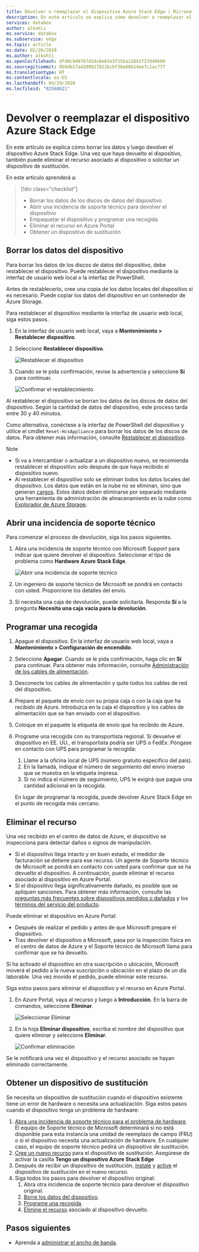 ```yaml
---
title: Devolver o reemplazar el dispositivo Azure Stack Edge | Microsoft Docs
description: En este artículo se explica cómo devolver o reemplazar el dispositivo Azure Stack Edge.
services: databox
author: alkohli
ms.service: databox
ms.subservice: edge
ms.topic: article
ms.date: 02/26/2020
ms.author: alkohli
ms.openlocfilehash: dfd9c949767d3dc8e63e3f15ba12641f27d46b80
ms.sourcegitcommit: 856db17a4209927812bcbf30a66b14ee7c1ac777
ms.translationtype: HT
ms.contentlocale: es-ES
ms.lasthandoff: 04/29/2020
ms.locfileid: "82568621"
---
```

# <a name="return-or-replace-your-azure-stack-edge-device"></a>Devolver o reemplazar el dispositivo Azure Stack Edge

En este artículo se explica cómo borrar los datos y luego devolver el dispositivo Azure Stack Edge. Una vez que haya devuelto el dispositivo, también puede eliminar el recurso asociado al dispositivo o solicitar un dispositivo de sustitución.

En este artículo aprenderá a:

> [!div class="checklist"]
> * Borrar los datos de los discos de datos del dispositivo
> * Abrir una incidencia de soporte técnico para devolver el dispositivo
> * Empaquetar el dispositivo y programar una recogida
> * Eliminar el recurso en Azure Portal
> * Obtener un dispositivo de sustitución

## <a name="erase-data-from-the-device"></a>Borrar los datos del dispositivo

Para borrar los datos de los discos de datos del dispositivo, debe restablecer el dispositivo. Puede restablecer el dispositivo mediante la interfaz de usuario web local o la interfaz de PowerShell.

Antes de restablecerlo, cree una copia de los datos locales del dispositivo si es necesario. Puede copiar los datos del dispositivo en un contenedor de Azure Storage.

Para restablecer el dispositivo mediante la interfaz de usuario web local, siga estos pasos.

1. En la interfaz de usuario web local, vaya a **Mantenimiento > Restablecer dispositivo**.
2. Seleccione **Restablecer dispositivo**.

    ![Restablecer el dispositivo](media/azure-stack-edge-return-device/device-reset-1.png)

3. Cuando se le pida confirmación, revise la advertencia y seleccione **Sí** para continuar.

    ![Confirmar el restablecimiento](media/azure-stack-edge-return-device/device-reset-2.png)  

Al restablecer el dispositivo se borran los datos de los discos de datos del dispositivo. Según la cantidad de datos del dispositivo, este proceso tarda entre 30 y 40 minutos.

Como alternativa, conéctese a la interfaz de PowerShell del dispositivo y utilice el cmdlet `Reset-HcsAppliance` para borrar los datos de los discos de datos. Para obtener más información, consulte [Restablecer el dispositivo](azure-stack-edge-connect-powershell-interface.md#reset-your-device).

> [!NOTE]
> - Si va a intercambiar o actualizar a un dispositivo nuevo, se recomienda restablecer el dispositivo solo después de que haya recibido el dispositivo nuevo.
> - Al restablecer el dispositivo solo se eliminan todos los datos locales del dispositivo. Los datos que están en la nube no se eliminan, sino que generan [cargos](https://azure.microsoft.com/pricing/details/storage/). Estos datos deben eliminarse por separado mediante una herramienta de administración de almacenamiento en la nube como [Explorador de Azure Storage](https://azure.microsoft.com/features/storage-explorer/).

## <a name="open-a-support-ticket"></a>Abrir una incidencia de soporte técnico

Para comenzar el proceso de devolución, siga los pasos siguientes.

1. Abra una incidencia de soporte técnico con Microsoft Support para indicar que quiere devolver el dispositivo. Seleccionar el tipo de problema como **Hardware Azure Stack Edge**.

    ![Abrir una incidencia de soporte técnico](media/azure-stack-edge-return-device/open-support-ticket-1.png)  

2. Un ingeniero de soporte técnico de Microsoft se pondrá en contacto con usted. Proporcione los detalles del envío.
3. Si necesita una caja de devolución, puede solicitarla. Responda **Sí** a la pregunta **Necesita una caja vacía para la devolución**.


## <a name="schedule-a-pickup"></a>Programar una recogida

1. Apague el dispositivo. En la interfaz de usuario web local, vaya a **Mantenimiento > Configuración de encendido**.
2. Seleccione **Apagar**. Cuando se le pida confirmación, haga clic en **Sí** para continuar. Para obtener más información, consulte [Administración de los cables de alimentación](data-box-gateway-manage-access-power-connectivity-mode.md#manage-power).
3. Desconecte los cables de alimentación y quite todos los cables de red del dispositivo.
4. Prepare el paquete de envío con su propia caja o con la caja que ha recibido de Azure. Introduzca en la caja el dispositivo y los cables de alimentación que se han enviado con el dispositivo.
5. Coloque en el paquete la etiqueta de envío que ha recibido de Azure.
6. Programe una recogida con su transportista regional. Si devuelve el dispositivo en EE. UU., el transportista podría ser UPS o FedEx. Póngase en contacto con UPS para programar la recogida:

    1. Llame a la oficina local de UPS (número gratuito específico del país).
    2. En la llamada, indique el número de seguimiento del envío inverso que se muestra en la etiqueta impresa.
    3. Si no indica el número de seguimiento, UPS le exigirá que pague una cantidad adicional en la recogida.

    En lugar de programar la recogida, puede devolver Azure Stack Edge en el punto de recogida más cercano.

## <a name="delete-the-resource"></a>Eliminar el recurso

Una vez recibido en el centro de datos de Azure, el dispositivo se inspecciona para detectar daños o signos de manipulación.

- Si el dispositivo llega intacto y en buen estado, el medidor de facturación se detiene para ese recurso. Un agente de Soporte técnico de Microsoft se pondrá en contacto con usted para confirmar que se ha devuelto el dispositivo. A continuación, puede eliminar el recurso asociado al dispositivo en Azure Portal.
- Si el dispositivo llega significativamente dañado, es posible que se apliquen sanciones. Para obtener más información, consulte las [preguntas más frecuentes sobre dispositivos perdidos o dañados](https://azure.microsoft.com/pricing/details/databox/edge/) y los [términos del servicio del producto](https://www.microsoft.com/licensing/product-licensing/products).  


Puede eliminar el dispositivo en Azure Portal:
-    Después de realizar el pedido y antes de que Microsoft prepare el dispositivo.
-    Tras devolver el dispositivo a Microsoft, pasa por la inspección física en el centro de datos de Azure y el Soporte técnico de Microsoft llama para confirmar que se ha devuelto.

Si ha activado el dispositivo en otra suscripción o ubicación, Microsoft moverá el pedido a la nueva suscripción o ubicación en el plazo de un día laborable. Una vez movido el pedido, puede eliminar este recurso.


Siga estos pasos para eliminar el dispositivo y el recurso en Azure Portal.

1. En Azure Portal, vaya al recurso y luego a **Introducción**. En la barra de comandos, seleccione **Eliminar**.

    ![Seleccionar Eliminar](media/azure-stack-edge-return-device/delete-resource-1.png)

2. En la hoja **Eliminar dispositivo**, escriba el nombre del dispositivo que quiere eliminar y seleccione **Eliminar**.

    ![Confirmar eliminación](media/azure-stack-edge-return-device/delete-resource-2.png)

Se le notificará una vez el dispositivo y el recurso asociado se hayan eliminado correctamente.

## <a name="get-a-replacement-device"></a>Obtener un dispositivo de sustitución

Se necesita un dispositivo de sustitución cuando el dispositivo existente tiene un error de hardware o necesita una actualización. Siga estos pasos cuando el dispositivo tenga un problema de hardware:

1. [Abra una incidencia de soporte técnico para el problema de hardware](#open-a-support-ticket). El equipo de Soporte técnico de Microsoft determinará si no está disponible para esta instancia una unidad de reemplazo de campo (FRU) o si el dispositivo necesita una actualización de hardware. En cualquier caso, el equipo de soporte técnico pedirá un dispositivo de sustitución.
2. [Cree un nuevo recurso](azure-stack-edge-deploy-prep.md#create-a-new-resource) para el dispositivo de sustitución. Asegúrese de activar la casilla **Tengo un dispositivo Azure Stack Edge** 
3. Después de recibir un dispositivo de sustitución, [instale](azure-stack-edge-deploy-install.md) y [active](azure-stack-edge-deploy-connect-setup-activate.md) el dispositivo de sustitución en el nuevo recurso.
4. Siga todos los pasos para devolver el dispositivo original:
    1. Abra otra incidencia de soporte técnico para devolver el dispositivo original.
    2. [Borre los datos del dispositivo](#erase-data-from-the-device).
    3. [Programe una recogida](#schedule-a-pickup).
    5. [Elimine el recurso](#delete-the-resource) asociado al dispositivo devuelto.



## <a name="next-steps"></a>Pasos siguientes

- Aprenda a [administrar el ancho de banda](azure-stack-edge-manage-bandwidth-schedules.md).

